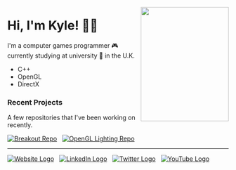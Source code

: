 <a title="Secret... Enjoy!" href="https://www.retrogames.cz/play_414-DOS.php?language=EN"><img align="right" width="200" height="260" src="https://files.gamebanana.com/img/ico/sprays/5af742268da32.png"></a>

# Hi, I'm Kyle! 👋🏻

I'm a computer games programmer :video_game: currently studying at university :school: in the U.K.
- C++
- OpenGL
- DirectX

### Recent Projects
A few repositories that I've been working on recently.

[![Breakout Repo]][Breakout URL] &nbsp;
[![OpenGL Lighting Repo]][OpenGL Lighting URL]

---

<!-- Badges -->
[![Website Logo]][Website URL] &nbsp;
[![LinkedIn Logo]][LinkedIn URL] &nbsp;
[![Twitter Logo]][Twitter URL] &nbsp;
[![YouTube Logo]][YouTube URL]


<!-- In-Page Links -->
[Breakout URL]: https://github.com/kyle-robinson/breakout
[Breakout Repo]: https://github-readme-stats.vercel.app/api/pin/?username=kyle-robinson&repo=breakout

[OpenGL Lighting URL]: https://github.com/kyle-robinson/opengl-lighting
[OpenGL Lighting Repo]: https://github-readme-stats.vercel.app/api/pin/?username=kyle-robinson&repo=opengl-lighting

[Website URL]: https://kyle-robinson.co.uk
[Website Logo]: https://img.shields.io/badge/Website--lightgrey?logo=nintendo-gamecube&amp;style=social

[LinkedIn URL]: https://www.linkedin.com/in/kylerobinsongames/
[LinkedIn Logo]: https://img.shields.io/badge/Connect--lightgrey?logo=linkedin&amp;style=social

[Twitter URL]: https://twitter.com/KyleRobinson42
[Twitter Logo]: https://img.shields.io/twitter/follow/KyleRobinson42?label=Follow&style=social

[YouTube URL]: https://www.youtube.com/channel/UCU0mqPtBF4Z8TyZ3Pc6FPbQ/
[YouTube Logo]: https://img.shields.io/badge/YouTube--lightgrey?logo=youtube&amp;style=social
